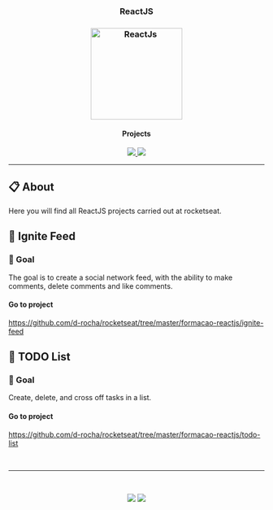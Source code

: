 <h3 align="center">
  ReactJS
</h3>

<h3 align="center">
  <img alt="ReactJs" 
    src="https://logospng.org/download/react/logo-react-256.png" width="180px"/>
</h3>

<h4 align="center">Projects</h4>

<p align="center">
  <a href="#-ignite-feed">
    <img src="https://img.shields.io/badge/IGNITE_FEED-00D8FF"/>
  </a>
  <a href="#-todo-list">
    <img src="https://img.shields.io/badge/TODO_LIST-3178C6"/>
  </a>
</p>

<hr/>

## 📋 About

Here you will find all ReactJS projects carried out at rocketseat.

## 📓 Ignite Feed

### 🎯 Goal

The goal is to create a social network feed, with the ability to make comments, delete comments and like comments.

#### Go to project
https://github.com/d-rocha/rocketseat/tree/master/formacao-reactjs/ignite-feed


## 📓 TODO List

### 🎯 Goal

Create, delete, and cross off tasks in a list.

#### Go to project
https://github.com/d-rocha/rocketseat/tree/master/formacao-reactjs/todo-list


<br/>

---

<br/>

<p align="center">
  <a alt="Davi Rocha" href="https://www.linkedin.com/in/davirochaoliveira/">
    <img src="https://img.shields.io/badge/LinkedIn-Davi_Rocha-0077B5?logo=linkedin"/></a>
  <a alt="Davi Rocha" href="https://github.com/d-rocha">
  <img src="https://img.shields.io/badge/d_rocha-GitHub-000?logo=github"/></a>
</p>
